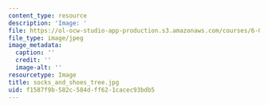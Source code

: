 ```yaml
---
content_type: resource
description: 'Image: '
file: https://ol-ocw-studio-app-production.s3.amazonaws.com/courses/6-042j-mathematics-for-computer-science-spring-2015/f1587f9b582c584dff621cacec93bdb5_socks_and_shoes_tree.jpg
file_type: image/jpeg
image_metadata:
  caption: ''
  credit: ''
  image-alt: ''
resourcetype: Image
title: socks_and_shoes_tree.jpg
uid: f1587f9b-582c-584d-ff62-1cacec93bdb5
---
```

